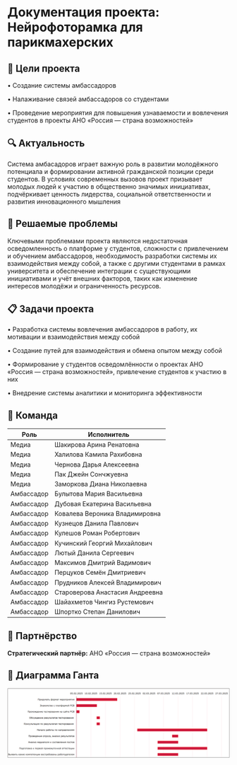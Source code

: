 # Документация проекта: Нейрофоторамка для парикмахерских

## 📌 Цели проекта
• Создание системы амбассадоров
 
• Налаживание связей амбассадоров со студентами

• Проведение мероприятия для повышения узнаваемости и вовлечения студентов в проекты АНО «Россия — страна возможностей»

## 🔍 Актуальность
Система амбасадоров играет важную роль в развитии
молодёжного потенциала и формировании активной
гражданской позиции среди студентов. В условиях
современных вызовов проект призывает молодых людей к
участию в общественно значимых инициативах,
подчёркивает ценность лидерства, социальной
ответственности и развития инновационного мышления

## 🎯 Решаемые проблемы
Ключевыми проблемами проекта являются недостаточная
осведомленность о платформе у студентов, сложности с
привлечением и обучением амбассадоров, необходимость
разработки системы их взаимодействия между собой, а
также с другими студентами в рамках университета и
обеспечение интеграции с существующими инициативами
и учёт внешних факторов, таких как изменение интересов
молодёжи и ограниченность ресурсов.


## 📋 Задачи проекта
• Разработка системы вовлечения амбассадоров в работу, их мотивации и взаимодействия между собой

• Создание путей для взаимодействия и обмена опытом между собой

• Формирование у студентов осведомлённости о проектах АНО «Россия — страна возможностей», привлечение студентов к участию в них

• Внедрение системы аналитики и мониторинга эффективности

## 👥 Команда
| Роль | Исполнитель |
|------|-------------|
| Медиа | Шакирова Арина Ренатовна |
| Медиа | Халилова Камила Рахибовна |
| Медиа | Чернова Дарья Алексеевна |
| Медиа | Пак Джейн Сончжуевна |
| Медиа | Заморкова Диана Николаевна |
| Амбассадор | Булытова Мария Васильевна |
| Амбассадор | Дубовая Екатерина Васильевна |
| Амбассадор | Ковалева Вероника Владимировна |
| Амбассадор | Кузнецов Данила Павлович |
| Амбассадор | Кулешов Роман Робертович |
| Амбассадор | Кучинский Георгий Михайлович |
| Амбассадор | Лютый Данила Сергеевич |
| Амбассадор | Максимов Дмитрий Вадимович |
| Амбассадор | Перцуков Семён Дмитриевич |
| Амбассадор | Прудников Алексей Владимирович |
| Амбассадор | Староверова Анастасия Андреевна |
| Амбассадор | Шайахметов Чингиз Рустемович |
| Амбассадор | Шпортко Степан Данилович |

## 🤝 Партнёрство
**Стратегический партнёр:**  АНО «Россия — страна возможностей»


## 📅 Диаграмма Ганта
<img width="828" alt="image" src="https://github.com/nxkzzz/mospolpractice/blob/main/docs/%D0%A1%D0%BD%D0%B8%D0%BC%D0%BE%D0%BA%20%D1%8D%D0%BA%D1%80%D0%B0%D0%BD%D0%B0%202025-05-10%20172152.png" />
